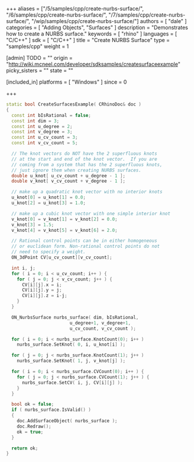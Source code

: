 +++
aliases = ["/5/samples/cpp/create-nurbs-surface/", "/6/samples/cpp/create-nurbs-surface/", "/7/samples/cpp/create-nurbs-surface/", "/wip/samples/cpp/create-nurbs-surface/"]
authors = [ "dale" ]
categories = [ "Adding Objects", "Surfaces" ]
description = "Demonstrates how to create a NURBS surface."
keywords = [ "rhino" ]
languages = [ "C/C++" ]
sdk = [ "C/C++" ]
title = "Create NURBS Surface"
type = "samples/cpp"
weight = 1

[admin]
TODO = ""
origin = "http://wiki.mcneel.com/developer/sdksamples/createsurfaceexample"
picky_sisters = ""
state = ""

[included_in]
platforms = [ "Windows" ]
since = 0

+++

```cpp
static bool CreateSurfacesExample( CRhinoDoc& doc )
{
  const int bIsRational = false;
  const int dim = 3;
  const int u_degree = 2;
  const int v_degree = 3;
  const int u_cv_count = 3;
  const int v_cv_count = 5;

  // The knot vectors do NOT have the 2 superfluous knots
  // at the start and end of the knot vector.  If you are
  // coming from a system that has the 2 superfluous knots,
  // just ignore them when creating NURBS surfaces.
  double u_knot[ u_cv_count + u_degree - 1 ];
  double v_knot[ v_cv_count + v_degree - 1 ];

  // make up a quadratic knot vector with no interior knots
  u_knot[0] = u_knot[1] = 0.0;
  u_knot[2] = u_knot[3] = 1.0;

  // make up a cubic knot vector with one simple interior knot
  v_knot[0] = v_knot[1] = v_knot[2] = 0.0;
  v_knot[3] = 1.5;
  v_knot[4] = v_knot[5] = v_knot[6] = 2.0;

  // Rational control points can be in either homogeneous
  // or euclidean form. Non-rational control points do not
  // need to specify a weight.  
  ON_3dPoint CV[u_cv_count][v_cv_count];

  int i, j;
  for ( i = 0; i < u_cv_count; i++ ) {
    for ( j = 0; j < v_cv_count; j++ ) {
      CV[i][j].x = i;
      CV[i][j].y = j;
      CV[i][j].z = i-j;
    }
  }

  ON_NurbsSurface nurbs_surface( dim, bIsRational,
                        u_degree+1, v_degree+1,
                        u_cv_count, v_cv_count );

  for ( i = 0; i < nurbs_surface.KnotCount(0); i++ )
    nurbs_surface.SetKnot( 0, i, u_knot[i] );

  for ( j = 0; j < nurbs_surface.KnotCount(1); j++ )
    nurbs_surface.SetKnot( 1, j, v_knot[j] );

  for ( i = 0; i < nurbs_surface.CVCount(0); i++ ) {
    for ( j = 0; j < nurbs_surface.CVCount(1); j++ ) {
      nurbs_surface.SetCV( i, j, CV[i][j] );
    }
  }

  bool ok = false;
  if ( nurbs_surface.IsValid() )
  {
    doc.AddSurfaceObject( nurbs_surface );
    doc.Redraw();
    ok = true;
  }

  return ok;
}
```
